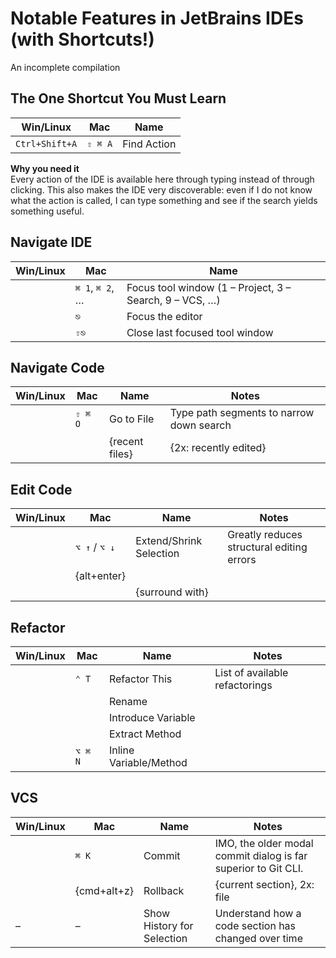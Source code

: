 
# Notable Features in JetBrains IDEs (with Shortcuts!)

An incomplete compilation


## The One Shortcut You Must Learn

| Win/Linux      | Mac     | Name        |
|----------------|---------|-------------|
| `Ctrl+Shift+A` | `⇧ ⌘ A` | Find Action |

**Why you need it**  
Every action of the IDE is available here through typing instead of through clicking. This also makes the IDE very discoverable: even if I do not know what the action is called, I can type something and see if the search yields something useful.


## Navigate IDE

| Win/Linux | Mac             | Name                                                    |
|-----------|-----------------|---------------------------------------------------------|
|           | `⌘ 1`, `⌘ 2`, … | Focus tool window (1 – Project, 3 – Search, 9 – VCS, …) |
|           | `⎋`             | Focus the editor                                        |
|           | `⇧⎋`            | Close last focused tool window                          |


## Navigate Code

| Win/Linux | Mac     | Name           | Notes                                    |
|-----------|---------|----------------|------------------------------------------|
|           | `⇧ ⌘ O` | Go to File     | Type path segments to narrow down search |
|           |         | {recent files} | {2x: recently edited}                    |


## Edit Code

| Win/Linux | Mac           | Name                    | Notes                                     |
|-----------|---------------|-------------------------|-------------------------------------------|
|           | `⌥ ↑` / `⌥ ↓` | Extend/Shrink Selection | Greatly reduces structural editing errors |
|           | {alt+enter}   |                         |                                           |
|           |               | {surround with}         |                                           |


## Refactor

| Win/Linux | Mac     | Name                   | Notes                          |
|-----------|---------|------------------------|--------------------------------|
|           | `⌃ T`   | Refactor This          | List of available refactorings |
|           |         | Rename                 |
|           |         | Introduce Variable     |
|           |         | Extract Method         |
|           | `⌥ ⌘ N` | Inline Variable/Method |


## VCS

| Win/Linux | Mac         | Name                       | Notes                                                          |
|-----------|-------------|----------------------------|----------------------------------------------------------------|
|           | `⌘ K`       | Commit                     | IMO, the older modal commit dialog is far superior to Git CLI. |
|           | {cmd+alt+z} | Rollback                   | {current section}, 2x: file                                    |
| –         | –           | Show History for Selection | Understand how a code section has changed over time            |
